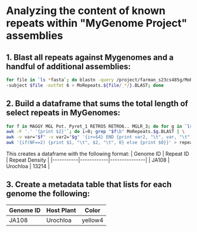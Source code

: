 # Analyzing the content of known repeats within "MyGenome Project" assemblies

## 1. Blast all repeats against Mygenomes and a handful of additional assemblies:
```bash
for file in `ls *fasta`; do blastn -query /project/farman_s23cs485g/MoRepeats.fasta \
-subject $file -outfmt 6 > MoRepeats.${file/_*/}.BLAST; done
```
## 2. Build a dataframe that sums the total length of select repeats in MyGenomes:
```bash
for f in MAGGY MGL Pot. Pyret_1 RETRO5 RETRO6.. MGLR_3; do for g in `ls *BLAST | \
awk -F '.' '{print $2}'`; do i=0; grep "$f\b" MoRepeats.$g.BLAST | \
awk -v var="$f" -v var2="$g" '{i+=$4} END {print var2, "\t", var, "\t", i}'; done; done |\
awk '{if(NF==2) {print $1, "\t", $2, "\t", 0} else {print $0}}' > repeats.heatmap.txt
```
This creates a dataframe with the following format:
| Genome ID | Repeat ID | Repeat Density |
|-----------|------------|---------------|
|  JA108    |  Urochloa  |    13214      |

## 3. Create a metadata table that lists for each genome the following:
| Genome ID | Host Plant |  Color  |
|-----------|------------|---------|
|  JA108    |  Urochloa  | yellow4 |

